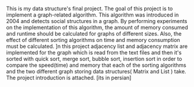 This is my data structure's final project.
The goal of this project is to implement a graph-related algorithm. This algorithm was introduced in 2004 and detects social structures in a graph. By performing experiments on the implementation of this algorithm, the amount of memory consumed and runtime should be calculated for graphs of different sizes. Also, the effect of different sorting algorithms on time and memory consumption must be calculated.
]n this project adjacency list and adjacency matrix are implemented for the graph which is read from the text files and then it's sorted with quick sort, merge sort, bubble sort, insertion sort in order to compare the speed(time) and memory that each of the sorting algorithms and the two different graph storing data structures( Matrix and List ) take.
The project introduction is attached. [its in persian]

